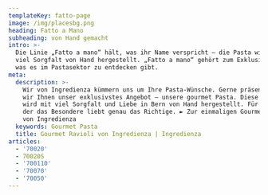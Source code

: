 ```yaml
---
templateKey: fatto-page
image: /img/placesbg.png
heading: Fatto a Mano
subheading: von Hand gemacht
intro: >-
  Die Linie „Fatto a mano“ hält, was ihr Name verspricht – die Pasta wird mit
  viel Sorgfalt von Hand hergestellt. „Fatto a mano“ gehört zum Exklusivsten,
  was es im Pastasektor zu entdecken gibt.
meta:
  description: >-
    Wir von Ingredienza kümmern uns um Ihre Pasta-Wünsche. Gerne präsentieren
    wir Ihnen unser exklusivstes Angebot – unsere gourmet Pasta. Diese Pasta
    wird mit viel Sorgfalt und Liebe in Bern von Hand hergestellt. Für jeden,
    der das Besondere liebt genau das Richtige. ► Zur einmaligen Gourmet Pasta
    von Ingredienza
  keywords: Gourmet Pasta
  title: Gourmet Ravioli von Ingredienza | Ingredienza
articles:
  - '70020'
  - 70020S
  - '700110'
  - '70070'
  - '70050'
---
```


